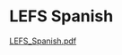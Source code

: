 # LEFS Spanish

[LEFS_Spanish.pdf](LEFS%20Spanish%207cc87bfbd35b4e6d82d9e68d19545650/LEFS_Spanish.pdf)